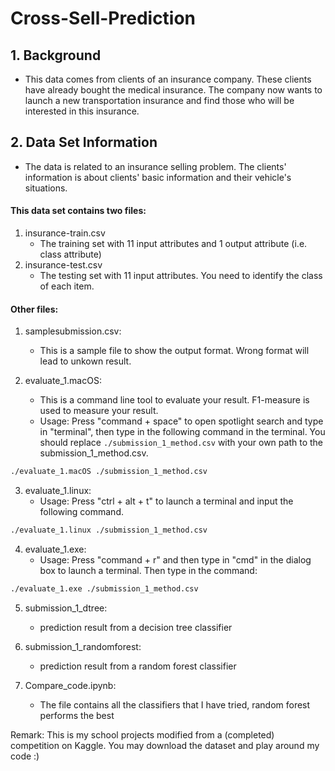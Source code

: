 # Cross-Sell-Prediction
## 1. Background
- This data comes from clients of an insurance company. These clients have already bought the medical insurance. The company now wants to launch a new transportation insurance and find those who will be interested in this insurance.
## 2. Data Set Information
- The data is related to an insurance selling problem. The clients' information is about clients' basic information and their vehicle's situations.
#### This data set contains two files:
1. insurance-train.csv
	- The training set with 11 input attributes and 1 output attribute (i.e. class attribute)
2. insurance-test.csv
	- The testing set with 11 input attributes. You need to identify the class of each item. 

#### Other files:
1. samplesubmission.csv:
	- This is a sample file to show the output format. Wrong format will lead to unkown result.

2. evaluate_1.macOS:
	- This is a command line tool to evaluate your result. F1-measure is used to measure your result.
	- Usage: Press "command + space" to open spotlight search and type in "terminal", then type in the following command in the terminal. You should replace
```./submission_1_method.csv``` with your own path to the submission_1_method.csv.
```bash
./evaluate_1.macOS ./submission_1_method.csv
```

3. evaluate_1.linux:
	- Usage: Press "ctrl + alt + t" to launch a terminal and input the following command.
```bash
./evaluate_1.linux ./submission_1_method.csv
```

4. evaluate_1.exe:
	- Usage: Press "command + r" and then type in "cmd" in the dialog box to launch a terminal. Then type in the command:
```bash
./evaluate_1.exe ./submission_1_method.csv
```

5. submission_1_dtree:
	- prediction result from a decision tree classifier
    
6. submission_1_randomforest: 
	- prediction result from a random forest classifier
    
7. Compare_code.ipynb: 
	- The file contains all the classifiers that I have tried, random forest performs the best

Remark: This is my school projects modified from a (completed) competition on Kaggle. You may download the dataset and play around my code :)
